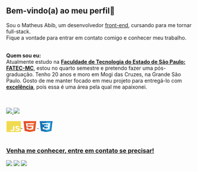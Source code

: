## Bem-vindo(a) ao meu perfil🤞

Sou o Matheus Abib, um desenvolvedor <u>front-end</u>, cursando para me tornar full-stack. <br>
Fique a vontade para entrar em contato comigo e conhecer meu trabalho.
<br><br>

<b> Quem sou eu: </b>  <br>
Atualmente estudo na <b><u>Faculdade de Tecnologia do Estado de São Paulo: FATEC-MC</u></b>, estou no quarto semestre e pretendo fazer uma pós-graduação. Tenho 20 anos e moro em Mogi das Cruzes, na Grande São Paulo. Gosto de me manter focado em meu projeto para entregá-lo com <u><b>excelência</b></u>, pois essa é uma área pela qual me apaixonei.
<br> <br><br>

   <a href="https://github.com/MatheusAbib">
   <img height="180em" src="https://github-readme-stats.vercel.app/api?username=MatheusAbib&show_icons=true&theme=tokyonight&include_all_commits=true&count_private=true"/>
   <img height="180em" src="https://github-readme-stats.vercel.app/api/top-langs/?username=MatheusAbib&layout=compact&langs_count=6&theme=tokyonight"/>
</div>
    
<div style="display: inline_block"><br>
  <img align="center" alt="Js" height="30" width="40" src="https://raw.githubusercontent.com/devicons/devicon/master/icons/javascript/javascript-plain.svg">
  <img align="center" alt="HTML" height="30" width="40" src="https://raw.githubusercontent.com/devicons/devicon/master/icons/html5/html5-original.svg">
  <img align="center" alt="CSS" height="30" width="40" src="https://raw.githubusercontent.com/devicons/devicon/master/icons/css3/css3-original.svg">
</div>
 
<br>
 
### Venha me conhecer, entre em contato se precisar!
 
<div> 

  <a href="https://www.instagram.com/mathabib_/" target="_blank" rel="noopener noreferrer"><img src="https://img.shields.io/badge/-Instagram-%23E4405F?style=for-the-badge&logo=instagram&logoColor=white"></a>
  <a href="https://www.linkedin.com/in/matheus-abib-382602301/" target="_blank" rel="noopener noreferrer"><img src="https://img.shields.io/badge/-LinkedIn-%230077B5?style=for-the-badge&logo=linkedin&logoColor=white" ></a>
  <a href="https://api.whatsapp.com/send?phone=5511975072008&text=Olá,%20gostaria%20de%20conectar%20contigo." target="_blank" rel="noopener noreferrer"><img src="https://img.shields.io/badge/-WhatsApp-%2325D366?style=for-the-badge&logo=whatsapp&logoColor=white"></a>



</div>
